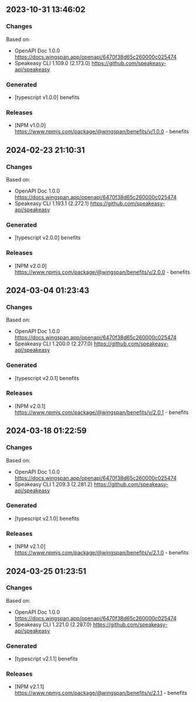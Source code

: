 
## 2023-10-31 13:46:02
### Changes
Based on:
- OpenAPI Doc 1.0.0 https://docs.wingspan.app/openapi/6470f38d65c260000c025474
- Speakeasy CLI 1.109.0 (2.173.0) https://github.com/speakeasy-api/speakeasy
### Generated
- [typescript v1.0.0] benefits
### Releases
- [NPM v1.0.0] https://www.npmjs.com/package/@wingspan/benefits/v/1.0.0 - benefits


## 2024-02-23 21:10:31
### Changes
Based on:
- OpenAPI Doc 1.0.0 https://docs.wingspan.app/openapi/6470f38d65c260000c025474
- Speakeasy CLI 1.193.1 (2.272.1) https://github.com/speakeasy-api/speakeasy
### Generated
- [typescript v2.0.0] benefits
### Releases
- [NPM v2.0.0] https://www.npmjs.com/package/@wingspan/benefits/v/2.0.0 - benefits

## 2024-03-04 01:23:43
### Changes
Based on:
- OpenAPI Doc 1.0.0 https://docs.wingspan.app/openapi/6470f38d65c260000c025474
- Speakeasy CLI 1.200.0 (2.277.0) https://github.com/speakeasy-api/speakeasy
### Generated
- [typescript v2.0.1] benefits
### Releases
- [NPM v2.0.1] https://www.npmjs.com/package/@wingspan/benefits/v/2.0.1 - benefits

## 2024-03-18 01:22:59
### Changes
Based on:
- OpenAPI Doc 1.0.0 https://docs.wingspan.app/openapi/6470f38d65c260000c025474
- Speakeasy CLI 1.209.3 (2.281.2) https://github.com/speakeasy-api/speakeasy
### Generated
- [typescript v2.1.0] benefits
### Releases
- [NPM v2.1.0] https://www.npmjs.com/package/@wingspan/benefits/v/2.1.0 - benefits

## 2024-03-25 01:23:51
### Changes
Based on:
- OpenAPI Doc 1.0.0 https://docs.wingspan.app/openapi/6470f38d65c260000c025474
- Speakeasy CLI 1.221.0 (2.287.0) https://github.com/speakeasy-api/speakeasy
### Generated
- [typescript v2.1.1] benefits
### Releases
- [NPM v2.1.1] https://www.npmjs.com/package/@wingspan/benefits/v/2.1.1 - benefits